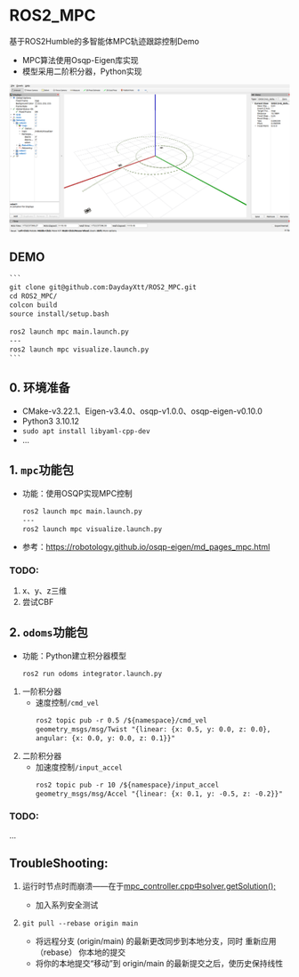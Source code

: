 # ROS2_MPC
基于ROS2Humble的多智能体MPC轨迹跟踪控制Demo
- MPC算法使用Osqp-Eigen库实现
- 模型采用二阶积分器，Python实现

![示例图片](./results/pic2.png)

## DEMO
    ```
    git clone git@github.com:DaydayXtt/ROS2_MPC.git
    cd ROS2_MPC/
    colcon build
    source install/setup.bash
    
    ros2 launch mpc main.launch.py
    ---
    ros2 launch mpc visualize.launch.py
    ```
## 0. 环境准备
- CMake-v3.22.1、Eigen-v3.4.0、osqp-v1.0.0、osqp-eigen-v0.10.0
- Python3 3.10.12
- ```sudo apt install libyaml-cpp-dev```
- ...

## 1. ```mpc```功能包
- 功能：使用OSQP实现MPC控制
    ```
    ros2 launch mpc main.launch.py
    ---
    ros2 launch mpc visualize.launch.py
    ```
- 参考：https://robotology.github.io/osqp-eigen/md_pages_mpc.html
### TODO:
1. x、y、z三维
2. 尝试CBF

## 2. ```odoms```功能包
- 功能：Python建立积分器模型
    ```
    ros2 run odoms integrator.launch.py
    ```
1. 一阶积分器
    - 速度控制```/cmd_vel```
        ```
        ros2 topic pub -r 0.5 /${namespace}/cmd_vel geometry_msgs/msg/Twist "{linear: {x: 0.5, y: 0.0, z: 0.0}, angular: {x: 0.0, y: 0.0, z: 0.1}}"
        ```
2. 二阶积分器
    - 加速度控制```/input_accel```
        ```
        ros2 topic pub -r 10 /${namespace}/input_accel geometry_msgs/msg/Accel "{linear: {x: 0.1, y: -0.5, z: -0.2}}"
        ```
### TODO:
...

## TroubleShooting:
1. 运行时节点时而崩溃——在于[mpc_controller.cpp中solver.getSolution();](https://github.com/DaydayXtt/ROS2_MPC/blob/main/src/mpc/src/utils/mpc_controller.cpp#L207)
   - 加入系列安全测试
   <!-- - 原因可能在于使用引用```const Eigen::VectorXd &QPSolution = solver.getSolution();```，从而避免一些内存拷贝上的不稳定问题。 -->
   
2. ```git pull --rebase origin main```
   - 将远程分支 (origin/main) 的最新更改同步到本地分支，同时 重新应用（rebase） 你本地的提交
   - 将你的本地提交“移动”到 origin/main 的最新提交之后，使历史保持线性
